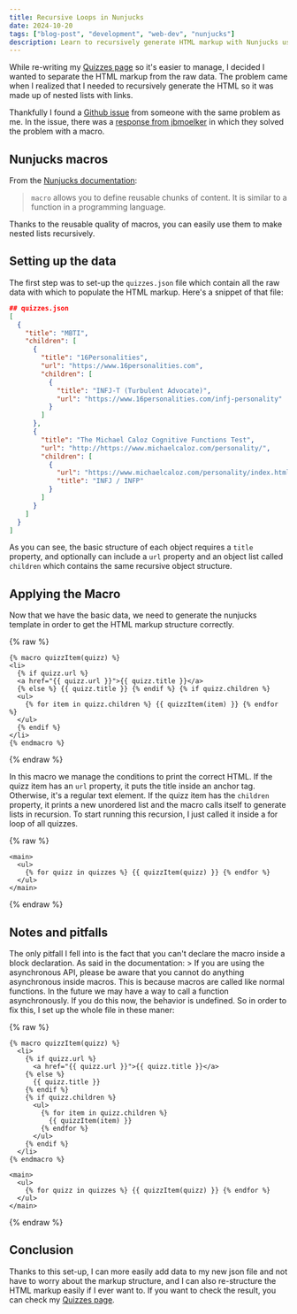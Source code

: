 ```yaml
---
title: Recursive Loops in Nunjucks
date: 2024-10-20
tags: ["blog-post", "development", "web-dev", "nunjucks"]
description: Learn to recursively generate HTML markup with Nunjucks using a static JSON file.
---
```


While re-writing my [Quizzes page](/quizzes) so it's easier to manage, I decided I wanted to separate the HTML markup from the raw data. The problem came when I realized that I needed to recursively generate the HTML so it was made up of nested lists with links.

Thankfully I found a [Github issue](https://github.com/mozilla/nunjucks/issues/416) from someone with the same problem as me. In the issue, there was a [response from jbmoelker](https://github.com/mozilla/nunjucks/issues/416#issuecomment-206335032) in which they solved the problem with a macro.

## Nunjucks macros

From the [Nunjucks documentation](https://mozilla.github.io/nunjucks/):

> `macro` allows you to define reusable chunks of content. It is similar to a function in a programming language.

Thanks to the reusable quality of macros, you can easily use them to make nested lists recursively.

## Setting up the data

The first step was to set-up the `quizzes.json` file which contain all the raw data with which to populate the HTML markup. Here's a snippet of that file:

```json
## quizzes.json
[
  {
    "title": "MBTI",
    "children": [
      {
        "title": "16Personalities",
        "url": "https://www.16personalities.com",
        "children": [
          {
            "title": "INFJ-T (Turbulent Advocate)",
            "url": "https://www.16personalities.com/infj-personality"
          }
        ]
      },
      {
        "title": "The Michael Caloz Cognitive Functions Test",
        "url": "http://https://www.michaelcaloz.com/personality/",
        "children": [
          {
            "url": "https://www.michaelcaloz.com/personality/index.html?screen=last&Ti=6&Te=2&Fi=9&Fe=11&Si=4&Se=8&Ni=6&Ne=6&SJ=0&NF=1.5&NT=1.5&SP=0&iFi=0&iTi=0&iSi=1&iNi=0&iFe=0&iTe=1&iSe=0&iNe=1&E=0&I=2&N=2&S=0&T=0&F=2&J=0&P=0",
            "title": "INFJ / INFP"
          }
        ]
      }
    ]
  }
]
```

As you can see, the basic structure of each object requires a `title` property, and optionally can include a `url` property and an object list called `children` which contains the same recursive object structure.

## Applying the Macro

Now that we have the basic data, we need to generate the nunjucks template in order to get the HTML markup structure correctly.

{% raw %}

```njk
{% macro quizzItem(quizz) %}
<li>
  {% if quizz.url %}
  <a href="{{ quizz.url }}">{{ quizz.title }}</a>
  {% else %} {{ quizz.title }} {% endif %} {% if quizz.children %}
  <ul>
    {% for item in quizz.children %} {{ quizzItem(item) }} {% endfor %}
  </ul>
  {% endif %}
</li>
{% endmacro %}
```

{% endraw %}

In this macro we manage the conditions to print the correct HTML. If the quizz item has an `url` property, it puts the title inside an anchor tag. Otherwise, it's a regular text element. If the quizz item has the `children` property, it prints a new unordered list and the macro calls itself to generate lists in recursion. To start running this recursion, I just called it inside a for loop of all quizzes.

{% raw %}

```njk
<main>
  <ul>
    {% for quizz in quizzes %} {{ quizzItem(quizz) }} {% endfor %}
  </ul>
</main>
```

{% endraw %}

## Notes and pitfalls

The only pitfall I fell into is the fact that you can't declare the macro inside a block declaration. As said in the documentation: > If you are using the asynchronous API, please be aware that you cannot do anything asynchronous inside macros. This is because macros are called like normal functions. In the future we may have a way to call a function asynchronously. If you do this now, the behavior is undefined. So in order to fix this, I set up the whole file in these maner:

{% raw %}

```njk
{% macro quizzItem(quizz) %}
  <li>
    {% if quizz.url %}
      <a href="{{ quizz.url }}">{{ quizz.title }}</a>
    {% else %}
      {{ quizz.title }}
    {% endif %}
    {% if quizz.children %}
      <ul>
        {% for item in quizz.children %}
          {{ quizzItem(item) }}
        {% endfor %}
      </ul>
    {% endif %}
  </li>
{% endmacro %}

<main>
  <ul>
    {% for quizz in quizzes %} {{ quizzItem(quizz) }} {% endfor %}
  </ul>
</main>
```

{% endraw %}

## Conclusion

Thanks to this set-up, I can more easily add data to my new json file and not have to worry about the markup structure, and I can
also re-structure the HTML markup easily if I ever want to. If you want to check the result, you can check my [Quizzes page](/quizzes).
